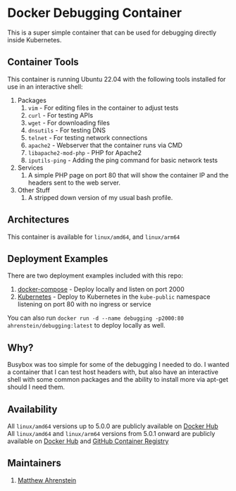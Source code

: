 Docker Debugging Container
========================
This is a super simple container that can be used for debugging directly inside Kubernetes.

Container Tools
---------------
This container is running Ubuntu 22.04 with the following tools installed for use in an interactive shell:

1. Packages
    1. `vim` - For editing files in the container to adjust tests
    2. `curl` - For testing APIs
    3. `wget` - For downloading files
    4. `dnsutils` - For testing DNS
    5. `telnet` - For testing network connections
    6. `apache2` - Webserver that the container runs via CMD
    7. `libapache2-mod-php` - PHP for Apache2
    8. `iputils-ping` - Adding the ping command for basic network tests
2. Services
    1. A simple PHP page on port 80 that will show the container IP and the headers sent to the web server.
3. Other Stuff
    1. A stripped down version of my usual bash profile.

Architectures
-------------
This container is available for `linux/amd64`, and `linux/arm64`

Deployment Examples
-------------------
There are two deployment examples included with this repo:

1. [docker-compose](deployments/docker-compose.yml) - Deploy locally and listen on port 2000
2. [Kubernetes](deployments/kubernetes.yml) - Deploy to Kubernetes in the `kube-public` namespace listening on port 80 with no ingress or service

You can also run `docker run -d --name debugging -p2000:80 ahrenstein/debugging:latest` to deploy locally as well.

Why?
----
Busybox was too simple for some of the debugging I needed to do. I wanted a container that I can test host headers with, but also have an interactive shell with some common packages and the ability to install more via apt-get should I need them.

Availability
------------
All `linux/amd64` versions up to 5.0.0 are publicly available on [Docker Hub](https://hub.docker.com/r/ahrenstein/debugging)  
All `linux/amd64` and `linux/arm64` versions from 5.0.1 onward are publicly available on [Docker Hub](https://hub.docker.com/r/ahrenstein/debugging) and [GitHub Container Registry](https://github.com/ahrenstein/docker-debugging/pkgs/container/docker-debugging)

Maintainers
----------
1. [Matthew Ahrenstein](https://www.ahrenstein.com)
